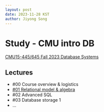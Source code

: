 ```yaml
---
layout: post
date: 2023-11-28 KST
author: Jiyong Song
---
```


# Study - CMU intro DB

[CMU15-445/645 Fall 2023 Database Systems](https://15445.courses.cs.cmu.edu/fall2023/)

## Lectures
* #00 Course overview & logistics
* [#01 Relational model & algebra](2023-11-28-cmu-intro-db-lecture01.md)
* #02 Advanced SQL
* #03 Database storage 1
* ...
